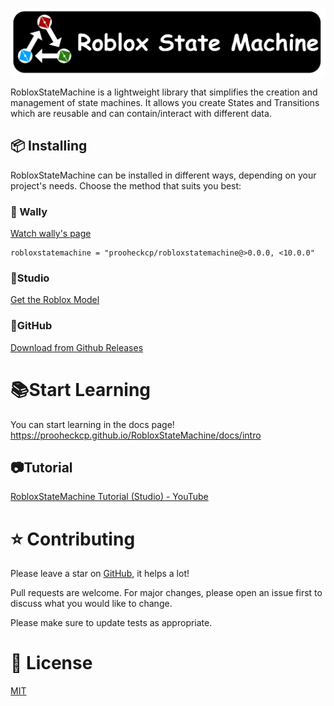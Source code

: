 ![](./gh-assets/RobloxStateMachine.png)

RobloxStateMachine is a lightweight library that simplifies the creation and management of state machines. It allows you create States and Transitions which are reusable and can contain/interact with different data.

## 📦 Installing

RobloxStateMachine can be installed in different ways, depending on your project's needs. Choose the method that suits you best:


### 🐶 Wally
<a href="https://wally.run/package/prooheckcp/robloxstatemachine">Watch wally's page</a>

```
robloxstatemachine = "prooheckcp/robloxstatemachine@>0.0.0, <10.0.0"
```


### 🔨Studio
<a href="https://www.roblox.com/library/13401856320/RobloxStateMachine">Get the Roblox Model</a>


### 🐙GitHub
<a href="https://github.com/prooheckcp/RobloxStateMachine/releases">Download from Github Releases</a>


# 📚Start Learning

You can start learning in the docs page! https://prooheckcp.github.io/RobloxStateMachine/docs/intro

## 📷Tutorial
[RobloxStateMachine Tutorial (Studio) - YouTube](https://www.youtube.com/watch?v=7M1LkjPaEFE&ab_channel=Prooheckcp)

# ⭐ Contributing
Please leave a star on [GitHub](https://github.com/prooheckcp/RobloxStateMachine), it helps a lot!

Pull requests are welcome. For major changes, please open an issue first
to discuss what you would like to change.

Please make sure to update tests as appropriate.

# 📄 License
[MIT](https://choosealicense.com/licenses/mit/)
